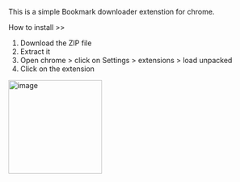 This is a simple Bookmark downloader extenstion for chrome.

How to install >>

1. Download the ZIP file
2. Extract it
3. Open chrome > click on Settings > extensions > load unpacked
4. Click on the extension
<img width="185" alt="image" src="https://github.com/nizhard/Bookmark-Export/assets/88060939/0174de23-22c4-4cfd-a340-dd4ad1c8f48d">
